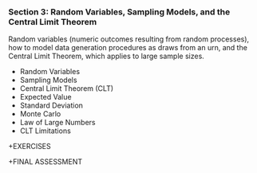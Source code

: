 ### Section 3: Random Variables, Sampling Models, and the Central Limit Theorem 
Random variables (numeric outcomes resulting from random processes), how to model data generation procedures as draws from an urn, and the Central Limit Theorem, which applies to large sample sizes.
- Random Variables
- Sampling Models
- Central Limit Theorem (CLT)
- Expected Value
- Standard Deviation
- Monte Carlo
- Law of Large Numbers
- CLT Limitations

+EXERCISES

+FINAL ASSESSMENT
